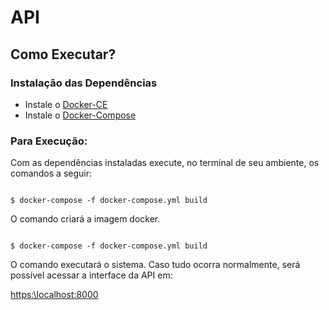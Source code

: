 # API

## Como Executar?

### Instalação das Dependências

* Instale o [Docker-CE](https://docs.docker.com/install/linux/docker-ce/ubuntu/)
* Instale o [Docker-Compose](https://docs.docker.com/compose/install/)

### Para Execução:

Com as dependências instaladas execute, no terminal de seu ambiente, os comandos a seguir:

```

$ docker-compose -f docker-compose.yml build

```

O comando criará a imagem docker.

```

$ docker-compose -f docker-compose.yml build

```

O comando executará o sistema. Caso tudo ocorra normalmente, será possível acessar a interface da API em:

[https:\\localhost:8000](https:\\localhost:8000)